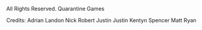 All Rights Reserved.  Quarantine Games

Credits:
Adrian
Landon
Nick
Robert
Justin
Justin
Kentyn
Spencer
Matt
Ryan
